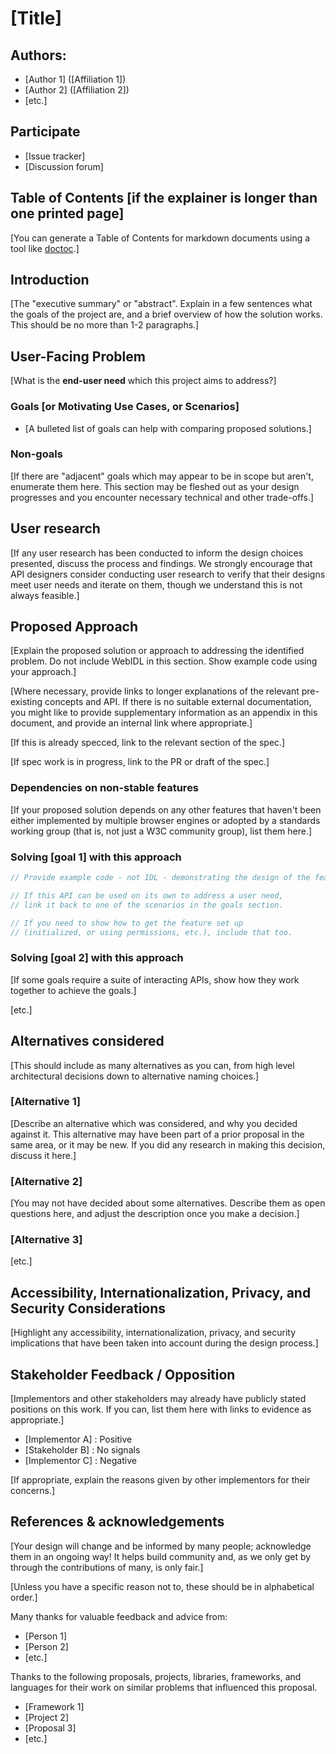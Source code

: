 # [Title]

## Authors:

- [Author 1] ([Affiliation 1])
- [Author 2] ([Affiliation 2])
- [etc.]

## Participate
- [Issue tracker]
- [Discussion forum]

## Table of Contents [if the explainer is longer than one printed page]

[You can generate a Table of Contents for markdown documents using a tool like [doctoc](https://github.com/thlorenz/doctoc).]

<!-- START doctoc generated TOC please keep comment here to allow auto update -->
<!-- END doctoc generated TOC please keep comment here to allow auto update -->

## Introduction

[The "executive summary" or "abstract".
Explain in a few sentences what the goals of the project are,
and a brief overview of how the solution works.
This should be no more than 1-2 paragraphs.]

## User-Facing Problem

[What is the **end-user need** which this project aims to address?]

### Goals [or Motivating Use Cases, or Scenarios]

- [A bulleted list of goals can help with comparing proposed solutions.]

### Non-goals

[If there are "adjacent" goals which may appear to be in scope but aren't,
enumerate them here. This section may be fleshed out as your design progresses and you encounter necessary technical and other trade-offs.]

## User research

[If any user research has been conducted to inform the design choices presented,
discuss the process and findings.
We strongly encourage that API designers consider conducting user research to
verify that their designs meet user needs and iterate on them,
though we understand this is not always feasible.]

## Proposed Approach

[Explain the proposed solution or approach to addressing the identified problem.
Do not include WebIDL in this section.
Show example code using your approach.]

[Where necessary, provide links to longer explanations of the relevant pre-existing concepts and API.
If there is no suitable external documentation, you might like to provide supplementary information as an appendix in this document, and provide an internal link where appropriate.]

[If this is already specced, link to the relevant section of the spec.]

[If spec work is in progress, link to the PR or draft of the spec.]

### Dependencies on non-stable features

[If your proposed solution depends on any other features that haven't been either implemented by
multiple browser engines or adopted by a standards working group (that is, not just a W3C community
group), list them here.]

### Solving [goal 1] with this approach

```js
// Provide example code - not IDL - demonstrating the design of the feature.

// If this API can be used on its own to address a user need,
// link it back to one of the scenarios in the goals section.

// If you need to show how to get the feature set up
// (initialized, or using permissions, etc.), include that too.
```

### Solving [goal 2] with this approach

[If some goals require a suite of interacting APIs, show how they work together to achieve the goals.]

[etc.]

## Alternatives considered

[This should include as many alternatives as you can,
from high level architectural decisions down to alternative naming choices.]

### [Alternative 1]

[Describe an alternative which was considered,
and why you decided against it.
This alternative may have been part of a prior proposal in the same area,
or it may be new.
If you did any research in making this decision, discuss it here.]

### [Alternative 2]

[You may not have decided about some alternatives.
Describe them as open questions here, and adjust the description once you make a decision.]

### [Alternative 3]

[etc.]

## Accessibility, Internationalization, Privacy, and Security Considerations

[Highlight any accessibility, internationalization, privacy, and security implications
that have been taken into account during the design process.]

## Stakeholder Feedback / Opposition

[Implementors and other stakeholders may already have publicly stated positions on this work. If you can, list them here with links to evidence as appropriate.]

- [Implementor A] : Positive
- [Stakeholder B] : No signals
- [Implementor C] : Negative

[If appropriate, explain the reasons given by other implementors for their concerns.]

## References & acknowledgements

[Your design will change and be informed by many people; acknowledge them in an ongoing way! It helps build community and, as we only get by through the contributions of many, is only fair.]

[Unless you have a specific reason not to, these should be in alphabetical order.]

Many thanks for valuable feedback and advice from:

- [Person 1]
- [Person 2]
- [etc.]

Thanks to the following proposals, projects, libraries, frameworks, and languages
for their work on similar problems that influenced this proposal.

- [Framework 1]
- [Project 2]
- [Proposal 3]
- [etc.]

